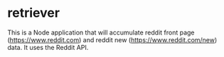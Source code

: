 # retriever

This is a Node application that will accumulate reddit front page (https://www.reddit.com) and reddit new (https://www.reddit.com/new) data. It uses the Reddit API.
